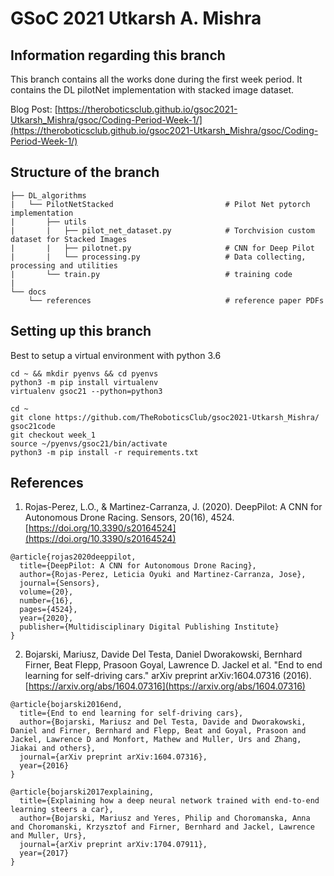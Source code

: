 # GSoC 2021 Utkarsh A. Mishra

## Information regarding this branch

This branch contains all the works done during the first week period.
It contains the DL pilotNet implementation with stacked image dataset.

Blog Post: [https://theroboticsclub.github.io/gsoc2021-Utkarsh_Mishra/gsoc/Coding-Period-Week-1/](https://theroboticsclub.github.io/gsoc2021-Utkarsh_Mishra/gsoc/Coding-Period-Week-1/)

## Structure of the branch

    ├── DL_algorithms
    |   └── PilotNetStacked                         # Pilot Net pytorch implementation
    |       ├── utils                               
    |       |   ├── pilot_net_dataset.py            # Torchvision custom dataset for Stacked Images
    |       |   ├── pilotnet.py                     # CNN for Deep Pilot
    |       |   └── processing.py                   # Data collecting, processing and utilities
    |       └── train.py                            # training code
    |
    └── docs                                                            
        └── references                              # reference paper PDFs

## Setting up this branch

Best to setup a virtual environment with python 3.6

```
cd ~ && mkdir pyenvs && cd pyenvs
python3 -m pip install virtualenv
virtualenv gsoc21 --python=python3

cd ~
git clone https://github.com/TheRoboticsClub/gsoc2021-Utkarsh_Mishra/ gsoc21code
git checkout week_1
source ~/pyenvs/gsoc21/bin/activate
python3 -m pip install -r requirements.txt
```

## References

1. Rojas-Perez, L.O., & Martinez-Carranza, J. (2020). DeepPilot: A CNN for Autonomous Drone Racing. Sensors, 20(16), 4524. [https://doi.org/10.3390/s20164524](https://doi.org/10.3390/s20164524)
```
@article{rojas2020deeppilot,
  title={DeepPilot: A CNN for Autonomous Drone Racing},
  author={Rojas-Perez, Leticia Oyuki and Martinez-Carranza, Jose},
  journal={Sensors},
  volume={20},
  number={16},
  pages={4524},
  year={2020},
  publisher={Multidisciplinary Digital Publishing Institute}
}
```

2. Bojarski, Mariusz, Davide Del Testa, Daniel Dworakowski, Bernhard Firner, Beat Flepp, Prasoon Goyal, Lawrence D. Jackel et al. "End to end learning for self-driving cars." arXiv preprint arXiv:1604.07316 (2016). [https://arxiv.org/abs/1604.07316](https://arxiv.org/abs/1604.07316)

```
@article{bojarski2016end,
  title={End to end learning for self-driving cars},
  author={Bojarski, Mariusz and Del Testa, Davide and Dworakowski, Daniel and Firner, Bernhard and Flepp, Beat and Goyal, Prasoon and Jackel, Lawrence D and Monfort, Mathew and Muller, Urs and Zhang, Jiakai and others},
  journal={arXiv preprint arXiv:1604.07316},
  year={2016}
}

@article{bojarski2017explaining,
  title={Explaining how a deep neural network trained with end-to-end learning steers a car},
  author={Bojarski, Mariusz and Yeres, Philip and Choromanska, Anna and Choromanski, Krzysztof and Firner, Bernhard and Jackel, Lawrence and Muller, Urs},
  journal={arXiv preprint arXiv:1704.07911},
  year={2017}
}
```